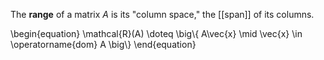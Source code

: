 The **range** of a matrix $A$ is its "column space," the [[span]] of its columns.

\begin{equation}
\mathcal{R}(A) \doteq \big\\{ A\vec{x} \mid \vec{x} \in \operatorname{dom} A \big\\}
\end{equation}